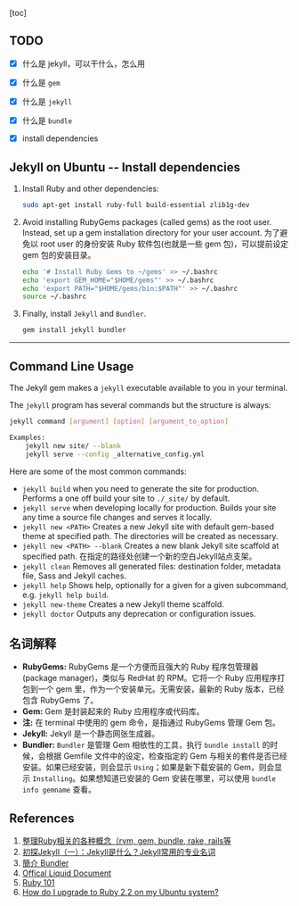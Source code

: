 [toc]

## TODO

- [x] 什么是 jekyll，可以干什么，怎么用
- [x] 什么是 `gem`
- [x] 什么是 `jekyll`
- [x] 什么是 `bundle`
- [x] install dependencies



## Jekyll on Ubuntu -- Install dependencies

1. Install Ruby and other dependencies: 

   ```bash
   sudo apt-get install ruby-full build-essential zlib1g-dev
   ```

2. Avoid installing RubyGems packages (called gems) as the root user. Instead, set up a gem installation directory for your user account. 为了避免以 root user 的身份安装 Ruby 软件包(也就是一些 gem 包)，可以提前设定 gem 包的安装目录。

   ```bash
   echo '# Install Ruby Gems to ~/gems' >> ~/.bashrc
   echo 'export GEM_HOME="$HOME/gems"' >> ~/.bashrc
   echo 'export PATH="$HOME/gems/bin:$PATH"' >> ~/.bashrc
   source ~/.bashrc
   ```

3. Finally, install `Jekyll` and `Bundler`.

   ```bash
   gem install jekyll bundler
   ```

---

## Command Line Usage

The Jekyll gem makes a `jekyll` executable available to you in your terminal.

The `jekyll` program has several commands but the structure is always:

```bash
jekyll command [argument] [option] [argument_to_option]

Examples:
    jekyll new site/ --blank
    jekyll serve --config _alternative_config.yml
```

Here are some of the most common commands:

* `jekyll build`  when you need to generate the site for production. Performs a one off build your site to `./_site/`  by default.
* `jekyll serve` when developing locally for production. Builds your site any time a source file changes and serves it locally.
* `jekyll new <PATH>` Creates a new Jekyll site with default gem-based theme at specified path. The directories will be created as necessary.
* `jekyll new <PATH> --blank` Creates a new blank Jekyll site scaffold at specified path. 在指定的路径处创建一个新的空白Jekyll站点支架。
* `jekyll clean`  Removes all generated files: destination folder, metadata file, Sass and Jekyll caches. 
* `jekyll help`  Shows help, optionally for a given for a given subcommand, e.g. `jekyll help build`.
* `jekyll new-theme`  Creates a new Jekyll theme scaffold.
* `jekyll doctor`  Outputs any deprecation or configuration issues.

## 名词解释

* **RubyGems:** RubyGems 是一个方便而且强大的 Ruby 程序包管理器(package manager)，类似与 RedHat 的 RPM。它将一个 Ruby 应用程序打包到一个 gem 里，作为一个安装单元。无需安装，最新的 Ruby 版本，已经包含 RubyGems 了。
* **Gem:** Gem 是封装起来的 Ruby 应用程序或代码库。
* **注:** 在 terminal 中使用的 gem 命令，是指通过 RubyGems 管理 Gem 包。
* **Jekyll:** Jekyll 是一个静态网张生成器。
* **Bundler:** `Bundler` 是管理 Gem 相依性的工具，执行 `bundle install` 的时候，会根据 Gemfile 文件中的设定，检查指定的 Gem 与相关的套件是否已经安装。如果已经安装，则会显示 `Using`；如果是新下载安装的 Gem，则会显示 `Installing`。如果想知道已安装的 Gem 安装在哪里，可以使用 `bundle info gemname` 查看。



## References

1. [整理Ruby相关的各种概念（rvm, gem, bundle, rake, rails等](https://blog.csdn.net/sinat_25419171/article/details/51111639?utm_medium=distribute.pc_relevant_t0.none-task-blog-BlogCommendFromMachineLearnPai2-1.nonecase&depth_1-utm_source=distribute.pc_relevant_t0.none-task-blog-BlogCommendFromMachineLearnPai2-1.nonecase)
2. [初探Jekyll（一）：Jekyll是什么？Jekyll常用的专业名词](https://blog.csdn.net/yq_forever/article/details/103449864)
3. [簡介 Bundler](https://openhome.cc/Gossip/Rails/Bundler.html)
4. [Offical Liquid Document](https://shopify.github.io/liquid/)
5. [Ruby 101](https://jekyllrb.com/docs/ruby-101/)
6. [How do I upgrade to Ruby 2.2 on my Ubuntu system?](https://askubuntu.com/questions/839775/how-do-i-upgrade-to-ruby-2-2-on-my-ubuntu-system)